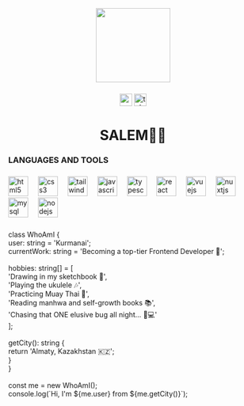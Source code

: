 <div align="center">
  <img height="150" src="https://i.pinimg.com/originals/54/0b/6d/540b6dc548563ffc02193ebf60349d82.gif"  />
</div>

###

<div align="center">
  <img src="https://img.shields.io/static/v1?message=Gmail&logo=gmail&label=&color=D14836&logoColor=white&labelColor=&style=for-the-badge" height="25" alt="gmail logo"  />
  <img src="https://img.shields.io/static/v1?message=Telegram&logo=telegram&label=&color=2CA5E0&logoColor=white&labelColor=&style=for-the-badge" height="25" alt="telegram logo"  />
</div>

<h1 align="center">SALEM✌🏻</h1>

###

<h3 align="left"></h3>

###

<h3 align="left">LANGUAGES AND TOOLS</h3>

###

<div align="left">
  <img src="https://cdn.jsdelivr.net/gh/devicons/devicon/icons/html5/html5-original.svg" height="40" alt="html5 logo"  />
  <img width="12" />
  <img src="https://cdn.jsdelivr.net/gh/devicons/devicon/icons/css3/css3-original.svg" height="40" alt="css3 logo"  />
  <img width="12" />
  <img src="https://cdn.simpleicons.org/tailwindcss/06B6D4" height="40" alt="tailwindcss logo"  />
  <img width="12" />
  <img src="https://cdn.simpleicons.org/javascript/F7DF1E" height="40" alt="javascript logo"  />
  <img width="12" />
  <img src="https://cdn.simpleicons.org/typescript/3178C6" height="40" alt="typescript logo"  />
  <img width="12" />
  <img src="https://cdn.simpleicons.org/react/61DAFB" height="40" alt="react logo"  />
  <img width="12" />
  <img src="https://cdn.jsdelivr.net/gh/devicons/devicon/icons/vuejs/vuejs-original.svg" height="40" alt="vuejs logo"  />
  <img width="12" />
  <img src="https://cdn.jsdelivr.net/gh/devicons/devicon/icons/nuxtjs/nuxtjs-original.svg" height="40" alt="nuxtjs logo"  />
  <img width="12" />
  <img src="https://cdn.jsdelivr.net/gh/devicons/devicon/icons/mysql/mysql-original.svg" height="40" alt="mysql logo"  />
  <img width="12" />
  <img src="https://cdn.simpleicons.org/nodedotjs/339933" height="40" alt="nodejs logo"  />
</div>

###

<p align="left">class WhoAmI {<br>  user: string = 'Kurmanai';<br>  currentWork: string = 'Becoming a top-tier Frontend Developer 🚀';<br><br>  hobbies: string[] = [<br>    'Drawing in my sketchbook 🎨',<br>    'Playing the ukulele 🎶',<br>    'Practicing Muay Thai 🥊',<br>    'Reading manhwa and self-growth books 📚',<br>    'Chasing that ONE elusive bug all night… 🐛💻'<br>  ];<br><br>  getCity(): string {<br>    return 'Almaty, Kazakhstan 🇰🇿';<br>  }<br>}<br><br>const me = new WhoAmI();<br>console.log(`Hi, I'm ${me.user} from ${me.getCity()}`);</p>

###


